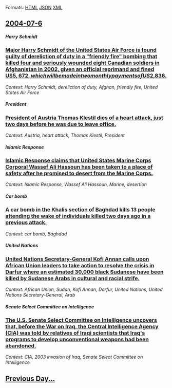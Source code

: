 
Formats: [HTML](2004/07/6/index.html)  [JSON](2004/07/6/index.json)  [XML](2004/07/6/index.xml)  

## [2004-07-6](/news/2004/07/6/index.md)

##### Harry Schmidt
### [ Major Harry Schmidt of the United States Air Force is found guilty of dereliction of duty in a "friendly fire" bombing that killed four and seriously wounded eight Canadian soldiers in Afghanistan in 2002, given an official reprimand and fined US$5,672, which will be made in two monthly payments of US$2,836. ](/news/2004/07/6/major-harry-schmidt-of-the-united-states-air-force-is-found-guilty-of-dereliction-of-duty-in-a-friendly-fire-bombing-that-killed-four-and.md)
_Context: Harry Schmidt, dereliction of duty, Afghan, friendly fire, United States Air Force_

##### President
### [ President of Austria Thomas Klestil dies of a heart attack, just two days before he was due to leave office. ](/news/2004/07/6/president-of-austria-thomas-klestil-dies-of-a-heart-attack-just-two-days-before-he-was-due-to-leave-office.md)
_Context: Austria, heart attack, Thomas Klestil, President_

##### Islamic Response
### [ Islamic Response claims that United States Marine Corps Corporal Wassef Ali Hassoun has been taken to a place of safety after he promised to desert from the Marine Corps. ](/news/2004/07/6/islamic-response-claims-that-united-states-marine-corps-corporal-wassef-ali-hassoun-has-been-taken-to-a-place-of-safety-after-he-promised-t.md)
_Context: Islamic Response, Wassef Ali Hassoun, Marine, desertion_

##### Car bomb
### [ A car bomb in the Khalis section of Baghdad kills 13 people attending the wake of individuals killed two days ago in a previous attack. ](/news/2004/07/6/a-car-bomb-in-the-khalis-section-of-baghdad-kills-13-people-attending-the-wake-of-individuals-killed-two-days-ago-in-a-previous-attack.md)
_Context: car bomb, Baghdad_

##### United Nations
### [ United Nations Secretary-General Kofi Annan calls upon African Union leaders to take action to resolve the crisis in Darfur where an estimated 30,000 black Sudanese have been killed by Sudanese Arabs in cultural and racial strife. ](/news/2004/07/6/united-nations-secretary-general-kofi-annan-calls-upon-african-union-leaders-to-take-action-to-resolve-the-crisis-in-darfur-where-an-estima.md)
_Context: African Union, Sudan, Kofi Annan, Darfur, United Nations, United Nations Secretary-General, Arab_

##### Senate Select Committee on Intelligence
### [ The U.S. Senate Select Committee on Intelligence uncovers that, before the War on Iraq, the Central Intelligence Agency (CIA) was told by relatives of Iraqi scientists that Iraq's programs to develop unconventional weapons had been abandoned. ](/news/2004/07/6/the-u-s-senate-select-committee-on-intelligence-uncovers-that-before-the-war-on-iraq-the-central-intelligence-agency-cia-was-told-by-r.md)
_Context: CIA, 2003 invasion of Iraq, Senate Select Committee on Intelligence_

## [Previous Day...](/news/2004/07/5/index.md)

